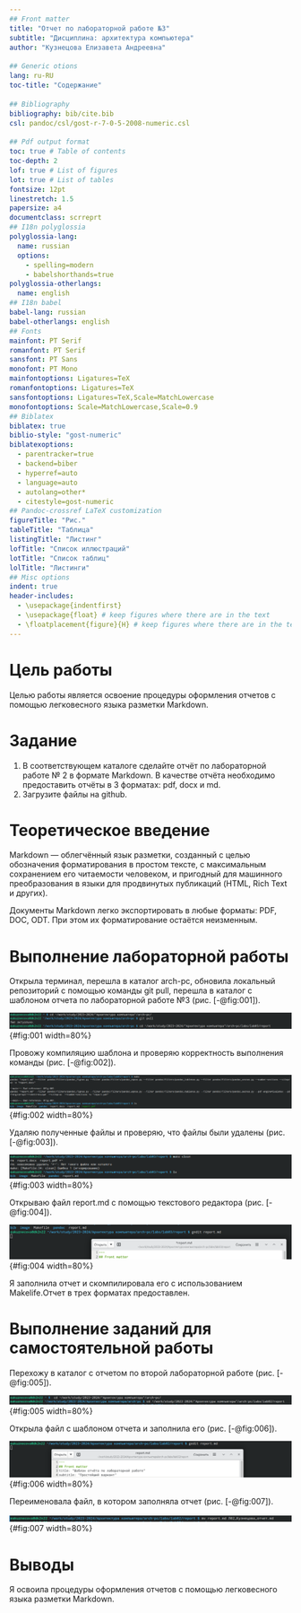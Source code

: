 ```yaml
---
## Front matter
title: "Отчет по лабораторной работе №3"
subtitle: "Дисциплина: архитектура компьютера"
author: "Кузнецова Елизавета Андреевна"

## Generic otions
lang: ru-RU
toc-title: "Содержание"

## Bibliography
bibliography: bib/cite.bib
csl: pandoc/csl/gost-r-7-0-5-2008-numeric.csl

## Pdf output format
toc: true # Table of contents
toc-depth: 2
lof: true # List of figures
lot: true # List of tables
fontsize: 12pt
linestretch: 1.5
papersize: a4
documentclass: scrreprt
## I18n polyglossia
polyglossia-lang:
  name: russian
  options:
	- spelling=modern
	- babelshorthands=true
polyglossia-otherlangs:
  name: english
## I18n babel
babel-lang: russian
babel-otherlangs: english
## Fonts
mainfont: PT Serif
romanfont: PT Serif
sansfont: PT Sans
monofont: PT Mono
mainfontoptions: Ligatures=TeX
romanfontoptions: Ligatures=TeX
sansfontoptions: Ligatures=TeX,Scale=MatchLowercase
monofontoptions: Scale=MatchLowercase,Scale=0.9
## Biblatex
biblatex: true
biblio-style: "gost-numeric"
biblatexoptions:
  - parentracker=true
  - backend=biber
  - hyperref=auto
  - language=auto
  - autolang=other*
  - citestyle=gost-numeric
## Pandoc-crossref LaTeX customization
figureTitle: "Рис."
tableTitle: "Таблица"
listingTitle: "Листинг"
lofTitle: "Список иллюстраций"
lotTitle: "Список таблиц"
lolTitle: "Листинги"
## Misc options
indent: true
header-includes:
  - \usepackage{indentfirst}
  - \usepackage{float} # keep figures where there are in the text
  - \floatplacement{figure}{H} # keep figures where there are in the text
---
```


# Цель работы

Целью работы является освоение процедуры оформления отчетов с помощью легковесного языка разметки Markdown.

# Задание

1. В соответствующем каталоге сделайте отчёт по лабораторной работе № 2 в формате
Markdown. В качестве отчёта необходимо предоставить отчёты в 3 форматах: pdf, docx
и md.
2. Загрузите файлы на github.

# Теоретическое введение

Markdown — облегчённый язык разметки, созданный с целью обозначения форматирования в простом тексте, с максимальным сохранением его читаемости человеком, и пригодный для машинного преобразования в языки для продвинутых публикаций (HTML, Rich Text и других).

Документы Markdown легко экспортировать в любые форматы: PDF, DOC, ODT. При этом их форматирование остаётся неизменным.

# Выполнение лабораторной работы

Открыла терминал, перешла в каталог arch-pc, обновила локальный репозиторий с помощью команды git pull, перешла в каталог с шаблоном отчета по лабораторной работе №3 (рис. [-@fig:001]).

![Обновление терминала и перемещение между директориями](image/1.png){#fig:001 width=80%}

Провожу компиляцию шаблона и проверяю корректность выполнения команды (рис. [-@fig:002]).

![Компиляция шаблона](image/2.png){#fig:002 width=80%}

Удаляю полученные файлы и проверяю, что файлы были удалены (рис. [-@fig:003]).

![Удаление файлов](image/3.png){#fig:003 width=80%}

Открываю файл report.md с помощью текстового редактора (рис. [-@fig:004]).

![Открытие файла с шаблоном отчета](image/4.png){#fig:004 width=80%}

Я заполнила отчет и скомпилировала его с использованием Makelife.Отчет в трех форматах предоставлен.

# Выполнение заданий для самостоятельной работы

Перехожу в каталог с отчетом по второй лабораторной работе (рис. [-@fig:005]).

![Перемещение между директориями](image/5.png){#fig:005 width=80%}

Открыла файл с шаблоном отчета и заполнила его (рис. [-@fig:006]).

![Открытие файла с шаблоном отчета](image/6.png){#fig:006 width=80%}

Переименовала файл, в котором заполняла отчет (рис. [-@fig:007]).

![Переименование файла](image/7.png){#fig:007 width=80%}


# Выводы

Я освоила процедуры оформления отчетов с помощью легковесного языка разметки Markdown.


